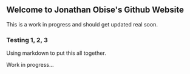 ## Welcome to Jonathan Obise's Github Website

This is a work in progress and should get updated real soon.

### Testing 1, 2, 3

Using markdown to put this all together.

Work in progress...
